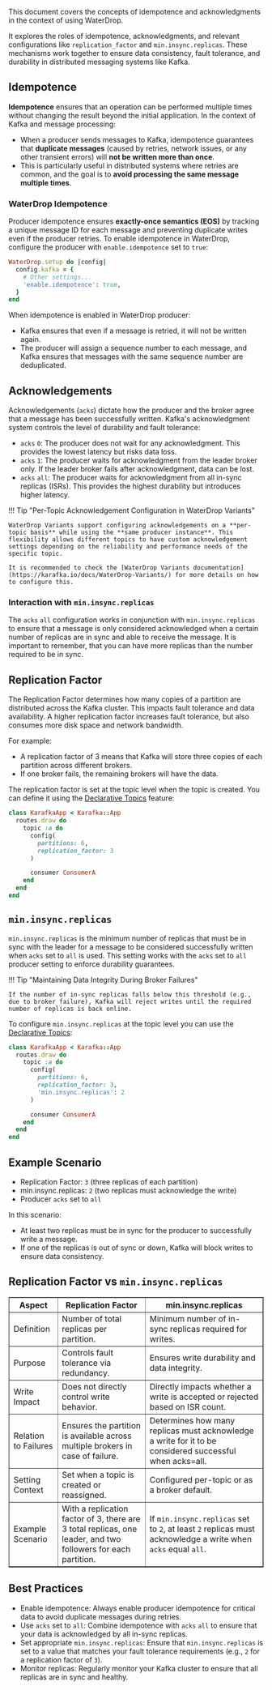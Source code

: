 This document covers the concepts of idempotence and acknowledgments in the context of using WaterDrop.

It explores the roles of idempotence, acknowledgments, and relevant configurations like `replication_factor` and `min.insync.replicas`. These mechanisms work together to ensure data consistency, fault tolerance, and durability in distributed messaging systems like Kafka.

## Idempotence

**Idempotence** ensures that an operation can be performed multiple times without changing the result beyond the initial application. In the context of Kafka and message processing:

- When a producer sends messages to Kafka, idempotence guarantees that **duplicate messages** (caused by retries, network issues, or any other transient errors) will **not be written more than once**.
- This is particularly useful in distributed systems where retries are common, and the goal is to **avoid processing the same message multiple times**.

### WaterDrop Idempotence

Producer idempotence ensures **exactly-once semantics (EOS)** by tracking a unique message ID for each message and preventing duplicate writes even if the producer retries. To enable idempotence in WaterDrop, configure the producer with `enable.idempotence` set to `true`:

```ruby
WaterDrop.setup do |config|
  config.kafka = {
    # Other settings...
    'enable.idempotence': true,
  }
end
```

When idempotence is enabled in WaterDrop producer:

- Kafka ensures that even if a message is retried, it will not be written again.
- The producer will assign a sequence number to each message, and Kafka ensures that messages with the same sequence number are deduplicated.

## Acknowledgements

Acknowledgements (`acks`) dictate how the producer and the broker agree that a message has been successfully written. Kafka's acknowledgment system controls the level of durability and fault tolerance:

- `acks` `0`: The producer does not wait for any acknowledgment. This provides the lowest latency but risks data loss.
- `acks` `1`: The producer waits for acknowledgment from the leader broker only. If the leader broker fails after acknowledgment, data can be lost.
- `acks` `all`: The producer waits for acknowledgment from all in-sync replicas (ISRs). This provides the highest durability but introduces higher latency.

!!! Tip "Per-Topic Acknowledgement Configuration in WaterDrop Variants"

    WaterDrop Variants support configuring acknowledgements on a **per-topic basis** while using the **same producer instance**. This flexibility allows different topics to have custom acknowledgement settings depending on the reliability and performance needs of the specific topic. 

    It is recommended to check the [WaterDrop Variants documentation](https://karafka.io/docs/WaterDrop-Variants/) for more details on how to configure this.

### Interaction with `min.insync.replicas`

The `acks` `all` configuration works in conjunction with `min.insync.replicas` to ensure that a message is only considered acknowledged when a certain number of replicas are in sync and able to receive the message. It is important to remember, that you can have more replicas than the number required to be in sync.

## Replication Factor

The Replication Factor determines how many copies of a partition are distributed across the Kafka cluster. This impacts fault tolerance and data availability. A higher replication factor increases fault tolerance, but also consumes more disk space and network bandwidth.

For example:

- A replication factor of 3 means that Kafka will store three copies of each partition across different brokers.
- If one broker fails, the remaining brokers will have the data.

The replication factor is set at the topic level when the topic is created. You can define it using the [Declarative Topics](https://karafka.io/docs/Declarative-Topics/) feature:

```ruby
class KarafkaApp < Karafka::App
  routes.draw do
    topic :a do
      config(
        partitions: 6,
        replication_factor: 3
      )

      consumer ConsumerA
    end
  end
end
```

## `min.insync.replicas`

`min.insync.replicas` is the minimum number of replicas that must be in sync with the leader for a message to be considered successfully written when `acks` set to `all` is used. This setting works with the `acks` set to `all` producer setting to enforce durability guarantees.

!!! Tip "Maintaining Data Integrity During Broker Failures"

    If the number of in-sync replicas falls below this threshold (e.g., due to broker failure), Kafka will reject writes until the required number of replicas is back online.

To configure `min.insync.replicas` at the topic level you can use the [Declarative Topics](https://karafka.io/docs/Declarative-Topics/):

```ruby
class KarafkaApp < Karafka::App
  routes.draw do
    topic :a do
      config(
        partitions: 6,
        replication_factor: 3,
        'min.insync.replicas': 2
      )

      consumer ConsumerA
    end
  end
end
```

## Example Scenario

- Replication Factor: `3` (three replicas of each partition)
- min.insync.replicas: `2` (two replicas must acknowledge the write)
- Producer `acks` set to `all`

In this scenario:

- At least two replicas must be in sync for the producer to successfully write a message.
- If one of the replicas is out of sync or down, Kafka will block writes to ensure data consistency.

## Replication Factor vs `min.insync.replicas`

<table border="1">
  <thead>
    <tr>
      <th>Aspect</th>
      <th>Replication Factor</th>
      <th>min.insync.replicas</th>
    </tr>
  </thead>
  <tbody>
    <tr>
      <td>Definition</td>
      <td>Number of total replicas per partition.</td>
      <td>Minimum number of in-sync replicas required for writes.</td>
    </tr>
    <tr>
      <td>Purpose</td>
      <td>Controls fault tolerance via redundancy.</td>
      <td>Ensures write durability and data integrity.</td>
    </tr>
    <tr>
      <td>Write Impact</td>
      <td>Does not directly control write behavior.</td>
      <td>Directly impacts whether a write is accepted or rejected based on ISR count.</td>
    </tr>
    <tr>
      <td>Relation to Failures</td>
      <td>Ensures the partition is available across multiple brokers in case of failure.</td>
      <td>Determines how many replicas must acknowledge a write for it to be considered successful when acks=all.</td>
    </tr>
    <tr>
      <td>Setting Context</td>
      <td>Set when a topic is created or reassigned.</td>
      <td>Configured per-topic or as a broker default.</td>
    </tr>
    <tr>
      <td>Example Scenario</td>
      <td>With a replication factor of 3, there are 3 total replicas, one leader, and two followers for each partition.</td>
      <td>If <code>min.insync.replicas</code> set to <code>2</code>, at least <code>2</code> replicas must acknowledge a write when <code>acks</code> equal <code>all</code>.</td>
    </tr>
  </tbody>
</table>


## Best Practices

- Enable idempotence: Always enable producer idempotence for critical data to avoid duplicate messages during retries.
- Use `acks` set to `all`: Combine idempotence with `acks` `all` to ensure that your data is acknowledged by all in-sync replicas.
- Set appropriate `min.insync.replicas`: Ensure that `min.insync.replicas` is set to a value that matches your fault tolerance requirements (e.g., `2` for a replication factor of `3`).
- Monitor replicas: Regularly monitor your Kafka cluster to ensure that all replicas are in sync and healthy.
